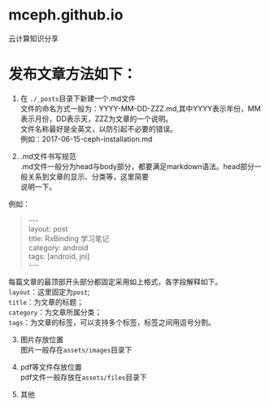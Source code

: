 # mceph.github.io

云计算知识分享

# 发布文章方法如下：

1. 在 `./_posts`目录下新建一个.md文件  
    文件的命名方式一般为：YYYY-MM-DD-ZZZ.md,其中YYYY表示年份，MM表示月份，DD表示天，ZZZ为文章的一个说明。  
    文件名称最好是全英文，以防引起不必要的错误。  
    例如：2017-06-15-ceph-installation.md

2. .md文件书写规范  
    .md文件一般分为head与body部分，都要满足markdown语法。head部分一般关系到文章的显示、分类等，这里简要  
   说明一下。

例如：

> \---<br>
> layout: post  
> title: RxBinding 学习笔记  
> category: android<br>
> tags: \[android, jni\]<br>
> \---

每篇文章的最顶部开头部分都固定采用如上格式，各字段解释如下。  
`layout`：这里固定为`post`;   
`title`：为文章的标题；   
`category`：为文章所属分类；  
`tags`：为文章的标签，可以支持多个标签，标签之间用逗号分割。

3. 图片存放位置  
   图片一般存在`assets/images`目录下

4. pdf等文件存放位置  
   pdf文件一般存放在`assets/files`目录下

5. 其他



